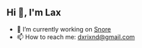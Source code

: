 ## Hi 👋, I'm Lax

- 🔭 I’m currently working on [Snore](https://snorebot.com)
- 📫 How to reach me: dxrixnd@gmail.com
